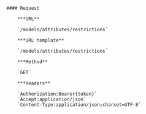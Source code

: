     #### Request

        ***URL**

        `/models/attributes/restrictions`

        ***URL template**

        `/models/attributes/restrictions`

        ***Method**

        `GET`

        ***Headers**

        `Authorization:Bearer{token}`
        `Accept:application/json`
        `Content-Type:application/json;charset=UTF-8`
